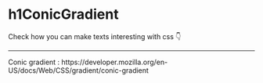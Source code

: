 # h1ConicGradient

Check how you can make texts interesting with css 👇
<br>
<hr>
Conic gradient : https://developer.mozilla.org/en-US/docs/Web/CSS/gradient/conic-gradient
